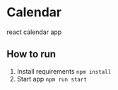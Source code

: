 # Calendar
react calendar app

## How to run
1. Install requirements `npm install`
2. Start app `npm run start`

